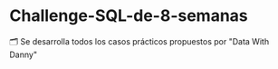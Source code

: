 # Challenge-SQL-de-8-semanas
🗂 Se desarrolla todos los casos prácticos propuestos por "Data With Danny"
